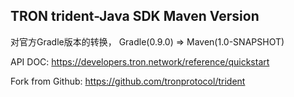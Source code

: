 ## TRON trident-Java SDK Maven Version

对官方Gradle版本的转换， Gradle(0.9.0) => Maven(1.0-SNAPSHOT)

API DOC: https://developers.tron.network/reference/quickstart

Fork from Github: https://github.com/tronprotocol/trident